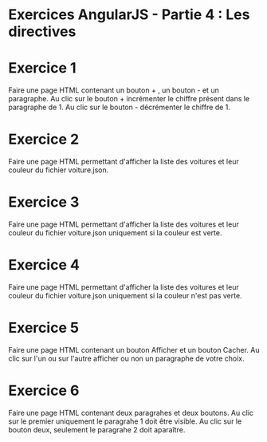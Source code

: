 # Exercices AngularJS - Partie 4 : Les directives

# Exercice 1
Faire une page HTML contenant un bouton + , un bouton - et un paragraphe. Au clic sur le bouton + incrémenter le chiffre présent dans le paragraphe de 1. Au clic sur le bouton - décrémenter le chiffre de 1.

# Exercice 2
Faire une page HTML permettant d'afficher la liste des voitures et leur couleur du fichier voiture.json.

# Exercice 3
Faire une page HTML permettant d'afficher la liste des voitures et leur couleur du fichier voiture.json uniquement si la couleur est verte.

# Exercice 4
Faire une page HTML permettant d'afficher la liste des voitures et leur couleur du fichier voiture.json uniquement si la couleur n'est pas verte.

# Exercice 5
Faire une page HTML contenant un bouton Afficher et un bouton Cacher. Au clic sur l'un ou sur l'autre afficher ou non un paragraphe de votre choix.

# Exercice 6
Faire une page HTML contenant deux paragrahes et deux boutons. Au clic sur le premier uniquement le paragrahe 1 doit être visible. Au clic sur le bouton deux, seulement le paragrahe 2 doit aparaître. 
